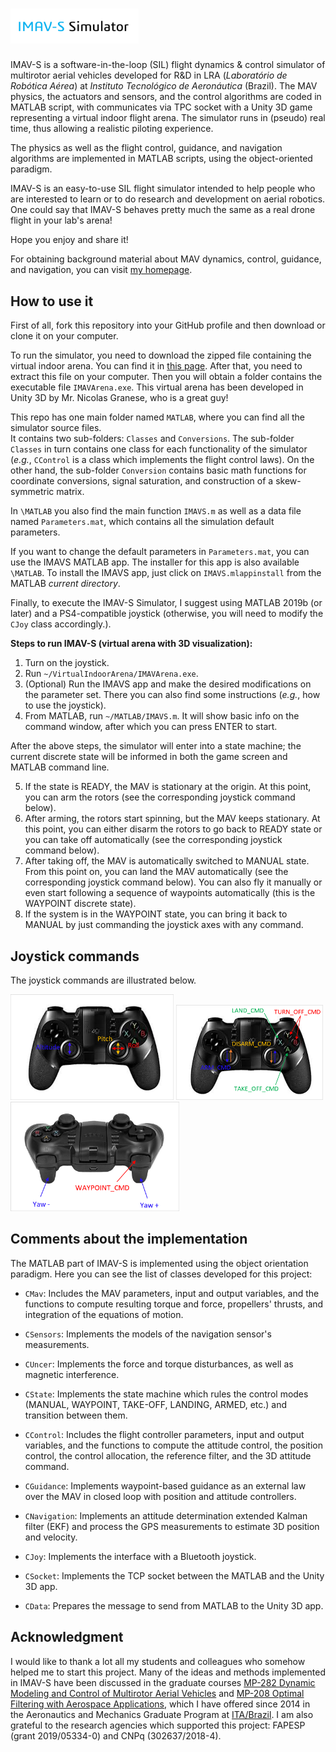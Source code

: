 

# <img src="FIGURES\LogoIMAVS.png" style="zoom:20%;" />

IMAV-S is a software-in-the-loop (SIL) flight dynamics & control simulator of multirotor aerial vehicles developed for R&D in LRA (*Laboratório de Robótica Aérea*) at *Instituto Tecnológico de Aeronáutica* (Brazil). The MAV physics, the actuators and sensors, and the control algorithms are coded in MATLAB script, with communicates via TPC socket with a Unity 3D game representing a virtual indoor flight arena. The simulator runs in (pseudo) real time, thus allowing a realistic piloting experience.

The physics as well as the flight control, guidance, and navigation algorithms are implemented in MATLAB scripts, using the object-oriented paradigm. 

IMAV-S is an easy-to-use SIL flight simulator intended to help people who are interested to learn or to do research and development on aerial robotics. One could say that IMAV-S behaves pretty much the same as a real drone flight in your lab's arena!

Hope you enjoy and share it!

For obtaining background material about MAV dynamics, control, guidance, and navigation, you can visit [my homepage](https://www.professordavisantos.com/). 


## How to use it

First of all, fork this repository into your GitHub profile and then download or clone it on your computer. 

To run the simulator, you need to download the zipped file containing the virtual indoor arena. You can find it in [this page](http://www.professordavisantos.com/imav-s/). After that, you need to extract this file on your computer. Then you will obtain a folder contains the executable file `IMAVArena.exe`. This virtual arena has been developed in Unity 3D by Mr. Nicolas Granese, who is a great guy!

This repo has one main folder named `MATLAB`, where you can find all the simulator source files.  
It contains two sub-folders: `Classes` and `Conversions`. The sub-folder `Classes` in turn contains one class for each functionality of the simulator (*e.g.*, `CControl` is a class which implements the flight control laws). On the other hand, the sub-folder `Conversion` contains basic math functions for coordinate conversions, signal saturation, and construction of a skew-symmetric matrix. 

In `\MATLAB` you also find the main function `IMAVS.m` as well as a data file named `Parameters.mat`, which contains all the simulation default parameters. 

If you want to change the default parameters in `Parameters.mat`, you can use the IMAVS MATLAB app. The installer for this app is also available `\MATLAB`. To install the IMAVS app, just click on `IMAVS.mlappinstall` from the MATLAB *current directory*. 

Finally, to execute the IMAV-S Simulator, I suggest using MATLAB 2019b (or later) and a PS4-compatible joystick (otherwise, you will need to modify the `CJoy` class accordingly.).  

**Steps to run IMAV-S (virtual arena with 3D visualization):**

1. Turn on the joystick. 
2. Run `~/VirtualIndoorArena/IMAVArena.exe`.
3. (Optional) Run the IMAVS app and make the desired modifications on the parameter set. There you can also find some instructions (*e.g.*, how to use the joystick).
4. From MATLAB, run `~/MATLAB/IMAVS.m`. It will show basic info on the command window, after which you can press ENTER to start.

After the above steps, the simulator will enter into a state machine; the current discrete state will be informed in both the game screen and MATLAB command line. 

5. If the state is READY, the MAV is stationary at the origin. At this point, you can arm the rotors (see the corresponding joystick command below).
6. After arming, the rotors start spinning, but the MAV keeps stationary. At this point, you can either disarm the rotors to go back to READY state or you can take off automatically (see the corresponding joystick command below).
7. After taking off, the MAV is automatically switched to MANUAL state. From this point on, you can land the MAV automatically (see the corresponding joystick command below). You can also fly it manually or even start following a sequence of waypoints automatically (this is the WAYPOINT discrete state).
8. If the system is in the WAYPOINT state, you can bring it back to MANUAL by just commanding the joystick axes with any command.     



## Joystick commands

The joystick commands are illustrated below. 

<img src="FIGURES\Joyfront1.png" style="zoom:30%;" />



<img src="FIGURES\Joyfront2.png" style="zoom:27%;" />



<img src="FIGURES\Joyback.png" style="zoom:31%;" />





## Comments about the implementation

The MATLAB part of IMAV-S is implemented using the object orientation paradigm. Here you can see the list of classes developed for this project:

* `CMav`: Includes the MAV parameters, input and output variables, and the functions to compute resulting torque and force, propellers' thrusts, and integration of the equations of motion.

* `CSensors`: Implements the models of the navigation sensor's measurements. 

* `CUncer`: Implements the force and torque disturbances, as well as magnetic interference. 

* `CState`: Implements the state machine which rules the control modes (MANUAL, WAYPOINT, TAKE-OFF, LANDING, ARMED, etc.) and transition between them. 

* `CControl`: Includes the flight controller parameters, input and output variables, and the functions to compute the attitude control, the position control, the control allocation, the reference filter, and the 3D attitude command.

* `CGuidance`: Implements waypoint-based guidance as an external law over the MAV in closed loop with position and attitude controllers. 
  
* `CNavigation`: Implements an attitude determination extended Kalman filter (EKF) and process the GPS measurements to estimate 3D position and velocity. 

* `CJoy`: Implements the interface with a Bluetooth joystick. 

* `CSocket`: Implements the TCP socket between the MATLAB and the Unity 3D app.

* `CData`: Prepares the message to send from MATLAB to the Unity 3D app. 

  

## Acknowledgment

I would like to thank a lot all my students and colleagues who somehow helped me to start this project. Many of the ideas and methods implemented in IMAV-S have been discussed in the graduate courses [MP-282 Dynamic Modeling and Control of Multirotor Aerial Vehicles](https://www.professordavisantos.com/modeling-control-mav/) and [MP-208 Optimal Filtering with Aerospace Applications](https://www.professordavisantos.com/category/courses/mp-208/), which I have offered since 2014 in the Aeronautics and Mechanics Graduate Program at [ITA/Brazil](https://www.ita.br). I am also grateful to the research agencies which supported this project: FAPESP (grant 2019/05334-0) and CNPq (302637/2018-4).









